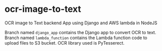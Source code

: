 # ocr-image-to-text
OCR image to Text backend App using Django and AWS lambda in NodeJS

Branch named `django_app` contains the Django app to convert OCR to text.
Branch named `lambda_function` contains the Lambda function code to upload files to S3 bucket.
OCR library used is PyTesserect.
